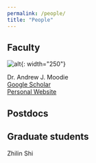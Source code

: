 ```yaml
---
permalink: /people/
title: "People"
---
```



<!-- need to get everyone in here as a list with pictures and half-sentence description of their project. -->

## Faculty

![alt](/assets/images/people_images/moodie_2022_tamu_lowres.jpg){: width="250"}

Dr. Andrew J. Moodie\
[Google Scholar](https://scholar.google.com/citations?user=8wtbbNsAAAAJ)\
[Personal Website](https://andrewjmoodie.com)


## Postdocs


## Graduate students
Zhilin Shi




<!-- ## Former members -->
<!-- None yet. Will be a table of name, position, dates, and "now at" -->
